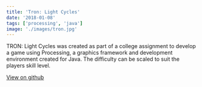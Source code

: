 ```yaml
---
title: 'Tron: Light Cycles'
date: '2018-01-08'
tags: ['processing', 'java']
image: './images/tron.jpg'
---
```


TRON: Light Cycles was created as part of a college assignment to develop a game using Processing, a graphics framework and development environment created for Java.
The difficulty can be scaled to suit the players skill level.

[View on github](https://github.com/darrenbritton/TRON-Light-Cycles)
